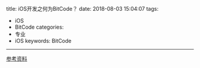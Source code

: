 title: iOS开发之何为BitCode？
date: 2018-08-03 15:04:07
tags: 
- iOS
- BitCode
categories: 
- 专业
- iOS
keywords: BitCode

---

[参考资料](https://www.jianshu.com/p/f42a33f5eb61)